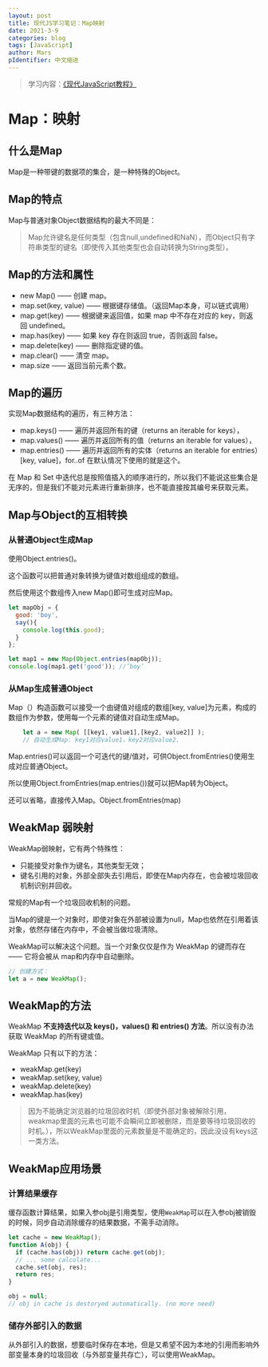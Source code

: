 ```yaml
---
layout: post
title: 现代JS学习笔记：Map映射
date: 2021-3-9
categories: blog
tags: [JavaScript]
author: Mars
pIdentifier: 中文缩进
---
```

> 学习内容：[《现代JavaScript教程》](https://zh.javascript.info/)

# Map：映射

## 	 什么是Map

Map是一种带键的数据项的集合，是一种特殊的Object。

## 	 Map的特点

Map与普通对象Object数据结构的最大不同是：

> Map允许键名是任何类型（包含null,undefined和NaN），而Object只有字符串类型的键名（即使传入其他类型也会自动转换为String类型）。

## 	 Map的方法和属性

- new Map() —— 创建 map。
- map.set(key, value) —— 根据键存储值。（返回Map本身，可以链式调用）
- map.get(key) —— 根据键来返回值，如果 map 中不存在对应的 key，则返回 undefined。
- map.has(key) —— 如果 key 存在则返回 true，否则返回 false。
- map.delete(key) —— 删除指定键的值。
- map.clear() —— 清空 map。
- map.size —— 返回当前元素个数。

## 	 Map的遍历

实现Map数据结构的遍历，有三种方法：

- map.keys() —— 遍历并返回所有的键（returns an iterable for keys），
- map.values() —— 遍历并返回所有的值（returns an iterable for values），
- map.entries() —— 遍历并返回所有的实体（returns an iterable for entries）[key, value]，for..of 在默认情况下使用的就是这个。

在 Map 和 Set 中迭代总是按照值插入的顺序进行的，所以我们不能说这些集合是无序的，但是我们不能对元素进行重新排序，也不能直接按其编号来获取元素。

## 	 Map与Object的互相转换

### 	 从普通Object生成Map

使用Object.entries()。

这个函数可以把普通对象转换为键值对数组组成的数组。

然后使用这个数组传入new Map()即可生成对应Map。

```js
let mapObj = {
  good: 'boy',
  say(){
    console.log(this.good);
  }
};

let map1 = new Map(Object.entries(mapObj));
console.log(map1.get('good')); //’boy’
```

### 	 从Map生成普通Object

Map（）构造函数可以接受一个由键值对组成的数组[key, value]为元素，构成的数组作为参数，使用每一个元素的键值对自动生成Map。

```js
    let a = new Map( [[key1, value1],[key2, value2]] );  
    // 自动生成Map: key1对应value1，key2对应value2.
```

Map.entries()可以返回一个可迭代的键/值对，可供Object.fromEntries()使用生成对应普通Object。

所以使用Object.fromEntries(map.entries())就可以把Map转为Object。

还可以省略，直接传入Map。Object.fromEntries(map)

## WeakMap 弱映射

WeakMap弱映射，它有两个特殊性：

- 只能接受对象作为键名，其他类型无效；
- 键名引用的对象，外部全部失去引用后，即使在Map内存在，也会被垃圾回收机制识别并回收。

常规的Map有一个垃圾回收机制的问题。

当Map的键是一个对象时，即使对象在外部被设置为null，Map也依然在引用着该对象，依然存储在内存中，不会被当做垃圾清除。

WeakMap可以解决这个问题。当一个对象仅仅是作为 WeakMap 的键而存在 —— 它将会被从 map和内存中自动删除。

```js
// 创建方式： 
let a = new WeakMap();
```

## WeakMap的方法

WeakMap **不支持迭代以及 keys()，values() 和 entries() 方法**。所以没有办法获取 WeakMap 的所有键或值。

WeakMap 只有以下的方法：

- weakMap.get(key)
- weakMap.set(key, value)
- weakMap.delete(key)
- weakMap.has(key)

> 因为不能确定浏览器的垃圾回收时机（即使外部对象被解除引用，weakmap里面的元素也可能不会瞬间立即被删除，而是要等待垃圾回收的时机。），所以WeakMap里面的元素数量是不能确定的，因此没设有keys这一类方法。

## WeakMap应用场景

### 计算结果缓存

缓存函数计算结果，如果入参obj是引用类型，使用`WeakMap`可以在入参obj被销毁的时候，同步自动消除缓存的结果数据，不需手动消除。

```js
let cache = new WeakMap();
function A(obj) {
  if (cache.has(obj)) return cache.get(obj);
  // ... some calculate...
  cache.set(obj, res);
  return res;
}

obj = null;
// obj in cache is destoryed automatically. (no more need)
```

### 储存外部引入的数据

从外部引入的数据，想要临时保存在本地，但是又希望不因为本地的引用而影响外部变量本身的垃圾回收（与外部变量共存亡），可以使用WeakMap。